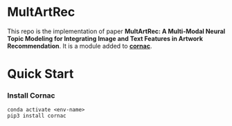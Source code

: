 # MultArtRec
This repo is the implementation of paper **MultArtRec: A Multi-Modal Neural Topic Modeling for Integrating Image and Text Features in Artwork Recommendation**. It is a module added to **[cornac](https://github.com/PreferredAI/cornac)**.

# Quick Start
### Install Cornac
`conda activate <env-name>`  
`pip3 install cornac`